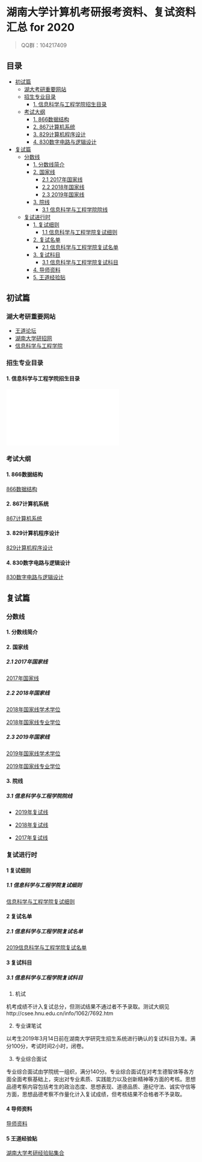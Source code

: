 # 湖南大学计算机考研报考资料、复试资料汇总 for 2020
> QQ群：104217409

## 目录
* [初试篇](#初试篇)
   * [湖大考研重要网站](#湖大考研重要网站)
   * [招生专业目录](#招生专业目录)
       * [1. 信息科学与工程学院招生目录](#1-信息科学与工程学院招生目录)
    * [考试大纲](#考试大纲)
       * [1. 866数据结构](#1-866数据结构)
       * [2. 867计算机系统](#2-867计算机系统)
       * [3. 829计算机程序设计](#3-829计算机程序设计)
       * [4. 830数字电路与逻辑设计](#4-830数字电路与逻辑设计)
* [复试篇](#复试篇)
   * [分数线](#分数线)
       * [1. 分数线简介](#1-分数线简介)
       * [2. 国家线](#2-国家线)
            * [2.1 2017年国家线](#21-2017年国家线)
            * [2.2 2018年国家线](#22-2018年国家线)
            * [2.3 2019年国家线](#23-2019年国家线)
       * [3. 院线](#3-院线)
            * [3.1 信息科学与工程学院院线](#31-信息科学与工程学院院线)
   * [复试进行时](#复试进行时)
       * [1. 复试细则](#1-复试细则)
            * [1.1 信息科学与工程学院复试细则](#11-信息科学与工程学院复试细则)
       * [2. 复试名单](#2-复试名单)
            * [2.1 信息科学与工程学院复试名单](#21-信息科学与工程学院复试名单)
       * [3. 复试科目](#3-复试科目)
            * [3.1 信息科学与工程学院复试科目](#31-信息科学与工程学院复试科目)
       * [4. 导师资料](#4-导师资料)
       * [5. 王道经验贴](#5-王道经验贴)

## 初试篇
### 湖大考研重要网站
- [王道论坛](http://www.cskaoyan.com/forum-105-1.html)
- [湖南大学研招网](http://gra.hnu.edu.cn)
- [信息科学与工程学院](http://csee.hnu.edu.cn/)

### 招生专业目录
#### 1. 信息科学与工程学院招生目录
![2019年计算机学院硕士研究生招生专业目录](./湖南大学/初试/2019年中南大学硕士研究生招生简章及目录.pdf)

### 考试大纲
#### 1. 866数据结构
[866数据结构](./湖南大学/初试/866数据结构.doc)

#### 2. 867计算机系统
[867计算机系统](./湖南大学/初试/867计算机系统.doc)

#### 3. 829计算机程序设计
[829计算机程序设计](./湖南大学/初试/829计算机程序设计.doc)

#### 4. 830数字电路与逻辑设计
[830数字电路与逻辑设计](./湖南大学/初试/830数字电路与逻辑设计.doc)

## 复试篇
### 分数线
#### 1. 分数线简介

#### 2. 国家线
##### 2.1 2017年国家线
[2017年国家线](https://yz.chsi.com.cn/kyzx/kydt/201703/20170315/1591016940.html)

##### 2.2 2018年国家线
[2018年国家线学术学位](https://yz.chsi.com.cn/kyzx/kp/201803/20180316/1670298651.html)

[2018年国家线专业学位](https://yz.chsi.com.cn/kyzx/kp/201803/20180316/1670298653.html)

##### 2.3 2019年国家线
[2019年国家线学术学位](https://yz.chsi.com.cn/kyzx/kp/201903/20190315/1772265280.html)

[2019年国家线专业学位](https://yz.chsi.com.cn/kyzx/kp/201903/20190315/1772265285.html)

#### 3. 院线
##### 3.1 信息科学与工程学院院线
* [2019年复试线](https://yz.chsi.com.cn/kyzx/fsfsx34/201903/20190306/1770710418.html)

* [2018年复试线](https://yz.chsi.com.cn/kyzx/fsfsx34/201803/20180307/1664936075.html)

* [2017年复试线](https://yz.chsi.com.cn/kyzx/fsfsx34/201703/20170306/1589083359.html)

### 复试进行时
#### 1 复试细则
##### 1.1 信息科学与工程学院复试细则
[信息科学与工程学院复试细则](./湖南大学/复试/2019湖南大学复试细则.pdf)

#### 2 复试名单
##### 2.1 信息科学与工程学院复试名单
[2019信息科学与工程学院复试名单](./湖南大学/复试/复试名单公示.xlsx)

#### 3 复试科目
##### 3.1 信息科学与工程学院复试科目

1. 机试

机考成绩不计入复试总分，但测试结果不通过者不予录取。测试大纲见http://csee.hnu.edu.cn/info/1062/7692.htm

2. 专业课笔试

以考生2019年3月14日前在湖南大学研究生招生系统进行确认的复试科目为准。满分100分，考试时间2小时，闭卷。

3. 专业综合面试

专业综合面试由学院统一组织，满分140分。专业综合面试在对考生德智体等各方面全面考察基础上，突出对专业素质、实践能力以及创新精神等方面的考核。思想品德考察内容包括考生的政治态度、思想表现、道德品质、遵纪守法、诚实守信等方面，思想品德考察不作量化计入复试成绩，但考核结果不合格者不予录取。

#### 4 导师资料
[导师资料](http://csee.hnu.edu.cn/xygk/szll.htm)

#### 5 王道经验贴
[湖南大学考研经验贴集合](http://www.cskaoyan.com/thread-655044-1-1.html)